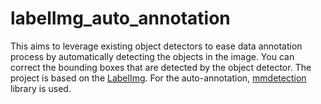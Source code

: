 # labelImg_auto_annotation
This aims to leverage existing object detectors to ease data annotation process by automatically detecting the objects in the image. You can correct the bounding boxes that are detected by the object detector. The project is based on the [LabelImg](https://github.com/tzutalin/labelImg.git). For the auto-annotation, [mmdetection](https://github.com/open-mmlab/mmdetection) library is used.
